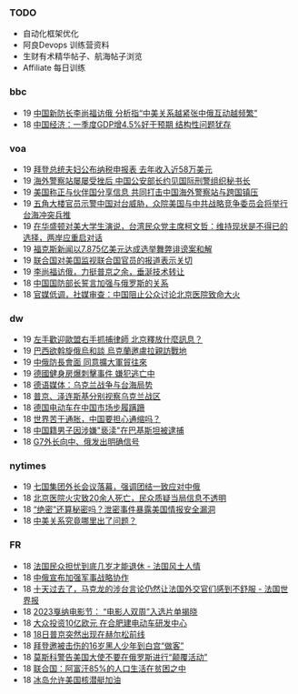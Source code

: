 ### TODO
-  自动化框架优化
-  阿良Devops 训练营资料
-  生财有术精华帖子、航海帖子浏览
-  Affiliate 每日训练

### bbc
<!-- bbc:START -->
-  19 [中国新防长李尚福访俄 分析指“中美关系越紧张中俄互动越频繁”](https://www.bbc.com/zhongwen/simp/world-65291812?at_medium=RSS&at_campaign=KARANGA)
-  18 [中国经济：一季度GDP增4.5%好于预期 结构性问题犹存](https://www.bbc.com/zhongwen/simp/business-65312342?at_medium=RSS&at_campaign=KARANGA)<!-- bbc:END -->

### voa
<!-- voa:START -->
-  19 [拜登总统夫妇公布纳税申报表 去年收入近58万美元](https://www.voachinese.com/a/the-widens-release-tax-returns-20230419/7056747.html)
-  19 [海外警察站屡屡受挫后 中国公安部长约见国际刑警组织秘书长](https://www.voachinese.com/a/china-police-chief-meets-interpol-chief-amid-overseas-police-setback-20230419/7056725.html)
-  19 [美国称正与伙伴国分享信息 共同打击中国海外警察站与跨国镇压](https://www.voachinese.com/a/us-international-partnership-chinese-overseas-police-station-20230419/7056715.html)
-  19 [五角大楼官员示警中国对台威胁，众院美国与中共战略竞争委员会将举行台海冲突兵推](https://www.voachinese.com/a/us-house-china-committee-taiwan-tabletop-exercise-20230418/7056628.html)
-  19 [在华盛顿对美大学生演说，台湾民众党主席柯文哲：维持现状是不得已的选择，两岸应重启对话](https://www.voachinese.com/a/chairman-ko-of-taiwan-peoples-party-speaks-to-students-in-washington-on-cross-strait-policy-positions-20230418/7056587.html)
-  19 [福克斯新闻以7.875亿美元达成选举舞弊诽谤案和解](https://www.voachinese.com/a/fox-settles-dominion-defamation-lawsuit-for-787-5-million-avoiding-trial-20230418/7056612.html)
-  19 [联合国对美国监视联合国官员的报道表示关切](https://www.voachinese.com/a/un-expresses-concern-to-us-over-spying-reports-20230418/7056604.html)
-  19 [李尚福访俄，力挺普京之余，垂涎技术转让](https://www.voachinese.com/a/what-china-defense-minister-russia-trip-tells-us-20230418/7056191.html)
-  18 [中国国防部长誓言加强与俄罗斯的关系](https://www.voachinese.com/a/china-s-military-chief-vows-to-bolster-ties-with-russia-20230418/7056202.html)
-  18 [官媒低调，社媒审查：中国阻止公众讨论北京医院致命大火](https://www.voachinese.com/a/beijing-fire-media-censorship-20230418/7056201.html)<!-- voa:END -->

### dw
<!-- dw:START -->
-  19 [左手歡迎歐盟右手抓捕律師 北京釋放什麼訊息？](https://www.dw.com/zh/左手歡迎歐盟右手抓捕律師-北京釋放什麼訊息？/a-65367629?maca=chi-rss-chi-all-1127-xml-atom)
-  19 [巴西欲斡旋俄烏和談 烏克蘭邀盧拉親訪戰地](https://www.dw.com/zh/巴西欲斡旋俄烏和談-烏克蘭邀盧拉親訪戰地/a-65359634?maca=chi-rss-chi-all-1127-xml-atom)
-  19 [中俄防長會面 同意擴大軍貿往來](https://www.dw.com/zh/中俄防長會面-同意擴大軍貿往來/a-65367022?maca=chi-rss-chi-all-1127-xml-atom)
-  19 [德國健身房爆刺擊事件 嫌犯逃亡中](https://www.dw.com/zh/德國健身房爆刺擊事件-嫌犯逃亡中/a-65366785?maca=chi-rss-chi-all-1127-xml-atom)
-  18 [德语媒体：乌克兰战争与台海局势](https://www.dw.com/zh/德语媒体：乌克兰战争与台海局势/a-65362852?maca=chi-rss-chi-all-1127-xml-atom)
-  18 [普京、泽连斯基分别视察乌克兰战区](https://www.dw.com/zh/普京、泽连斯基分别视察乌克兰战区/a-65362930?maca=chi-rss-chi-all-1127-xml-atom)
-  18 [德国电动车在中国市场步履蹒跚](https://www.dw.com/zh/德国电动车在中国市场步履蹒跚/a-65359971?maca=chi-rss-chi-all-1127-xml-atom)
-  18 [世界苦于通胀，中国要担心通缩吗？](https://www.dw.com/zh/世界苦于通胀，中国要担心通缩吗？/a-65359964?maca=chi-rss-chi-all-1127-xml-atom)
-  18 [中国籍男子因涉嫌&quot;亵渎&quot;在巴基斯坦被逮捕](https://www.dw.com/zh/中国籍男子因涉嫌-亵渎-在巴基斯坦被逮捕/a-65359549?maca=chi-rss-chi-all-1127-xml-atom)
-  18 [G7外长向中、俄发出明确信号](https://www.dw.com/zh/g7外长向中、俄发出明确信号/a-65357733?maca=chi-rss-chi-all-1127-xml-atom)<!-- dw:END -->

### nytimes
<!-- nytimes:START -->
-  19 [七国集团外长会议落幕，强调团结一致应对中俄](https://cn.nytimes.com/world/20230419/blinken-g7-russia-china/?utm_source=RSS)
-  18 [北京医院火灾致20余人死亡，民众质疑当局信息不透明](https://cn.nytimes.com/china/20230419/fire-beijing-hospital/?utm_source=RSS)
-  18 [“绝密”还算秘密吗？泄密事件暴露美国情报安全漏洞](https://cn.nytimes.com/usa/20230414/documents-leak-security-clearance/?utm_source=RSS)
-  18 [中美关系究竟哪里出了问题？](https://cn.nytimes.com/opinion/20230418/china-america-relationship/?utm_source=RSS)<!-- nytimes:END -->

### FR
<!-- FR:START -->
-  18 [法国民众担忧到底几岁才能退休 - 法国风土人情](https://www.rfi.fr/cn/%E4%B8%93%E6%A0%8F%E6%A3%80%E7%B4%A2/%E6%B3%95%E5%9B%BD%E9%A3%8E%E5%9C%9F%E4%BA%BA%E6%83%85/20230418-%E6%B3%95%E5%9B%BD%E6%B0%91%E4%BC%97%E6%8B%85%E5%BF%A7%E5%88%B0%E5%BA%95%E5%87%A0%E5%B2%81%E6%89%8D%E8%83%BD%E9%80%80%E4%BC%91)
-  18 [中俄宣布加强军事战略协作](https://www.rfi.fr/cn/%E4%B8%AD%E5%9B%BD/20230418-%E4%B8%AD%E4%BF%84%E5%AE%A3%E5%B8%83%E5%8A%A0%E5%BC%BA%E5%86%9B%E4%BA%8B%E6%88%98%E7%95%A5%E5%8D%8F%E4%BD%9C)
-  18 [十天过去了，马克龙的涉台言论仍然让法国外交官们感到不舒服 - 法国世界报](https://www.rfi.fr/cn/%E4%B8%93%E6%A0%8F%E6%A3%80%E7%B4%A2/%E6%B3%95%E5%9B%BD%E4%B8%96%E7%95%8C%E6%8A%A5/20230418-%E5%8D%81%E5%A4%A9%E8%BF%87%E5%8E%BB%E4%BA%86%EF%BC%8C%E9%A9%AC%E5%85%8B%E9%BE%99%E7%9A%84%E6%B6%89%E5%8F%B0%E8%A8%80%E8%AE%BA%E4%BB%8D%E7%84%B6%E8%AE%A9%E6%B3%95%E5%9B%BD%E5%A4%96%E4%BA%A4%E5%AE%98%E4%BB%AC%E6%84%9F%E5%88%B0%E4%B8%8D%E8%88%92%E6%9C%8D)
-  18 [2023戛纳电影节： “电影人双周”入选片单揭晓](https://www.rfi.fr/cn/%E6%B3%95%E5%9B%BD/20230418-2023%E6%88%9B%E7%BA%B3%E7%94%B5%E5%BD%B1%E8%8A%82-%E7%94%B5%E5%BD%B1%E4%BA%BA%E5%8F%8C%E5%91%A8-%E5%85%A5%E9%80%89%E7%89%87%E5%8D%95%E6%8F%AD%E6%99%93)
-  18 [大众投资10亿欧元 在合肥建电动车研发中心](https://www.rfi.fr/cn/%E4%B8%AD%E5%9B%BD/20230418-%E5%A4%A7%E4%BC%97%E6%8A%95%E8%B5%8410%E4%BA%BF%E6%AC%A7%E5%85%83-%E5%9C%A8%E5%90%88%E8%82%A5%E5%BB%BA%E7%94%B5%E5%8A%A8%E8%BD%A6%E7%A0%94%E5%8F%91%E4%B8%AD%E5%BF%83)
-  18 [18日普京突然出现在赫尔松前线](https://www.rfi.fr/cn/%E6%AC%A7%E6%B4%B2/20230418-18%E6%97%A5%E6%99%AE%E4%BA%AC%E7%AA%81%E7%84%B6%E5%87%BA%E7%8E%B0%E5%9C%A8%E8%B5%AB%E5%B0%94%E6%9D%BE%E5%89%8D%E7%BA%BF)
-  18 [拜登邀被击伤的16岁黑人少年到白宫“做客”](https://www.rfi.fr/cn/%E7%BE%8E%E6%B4%B2/20230418-%E6%8B%9C%E7%99%BB%E9%82%80%E8%A2%AB%E5%87%BB%E4%BC%A4%E7%9A%8416%E5%B2%81%E9%BB%91%E4%BA%BA%E5%B0%91%E5%B9%B4%E5%88%B0%E7%99%BD%E5%AE%AB-%E5%81%9A%E5%AE%A2)
-  18 [莫斯科警告美国大使不要在俄罗斯进行“颠覆活动”](https://www.rfi.fr/cn/%E6%AC%A7%E6%B4%B2/20230418-%E8%8E%AB%E6%96%AF%E7%A7%91%E8%AD%A6%E5%91%8A%E7%BE%8E%E5%9B%BD%E5%A4%A7%E4%BD%BF%E4%B8%8D%E8%A6%81%E5%9C%A8%E4%BF%84%E7%BD%97%E6%96%AF%E8%BF%9B%E8%A1%8C-%E9%A2%A0%E8%A6%86%E6%B4%BB%E5%8A%A8)
-  18 [联合国：阿富汗85%的人口生活在贫困之中](https://www.rfi.fr/cn/%E4%BA%9A%E6%B4%B2/20230418-%E8%81%94%E5%90%88%E5%9B%BD-%E9%98%BF%E5%AF%8C%E6%B1%9785-%E7%9A%84%E4%BA%BA%E5%8F%A3%E7%94%9F%E6%B4%BB%E5%9C%A8%E8%B4%AB%E5%9B%B0%E4%B9%8B%E4%B8%AD)
-  18 [冰岛允许美国核潜艇加油](https://www.rfi.fr/cn/%E6%AC%A7%E6%B4%B2/20230418-%E5%86%B0%E5%B2%9B%E5%85%81%E8%AE%B8%E7%BE%8E%E5%9B%BD%E6%A0%B8%E6%BD%9C%E8%89%87%E5%8A%A0%E6%B2%B9)<!-- FR:END -->
